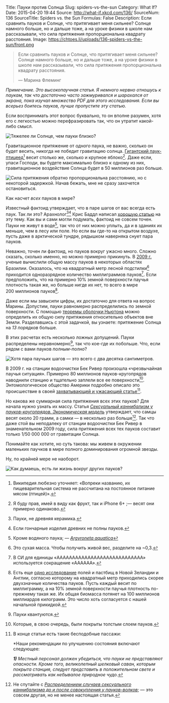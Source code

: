 Title: Пауки против Солнца
Slug: spiders-vs-the-sun
Category: What If?
Date: 2015-04-20 19:44
Source: http://what-if.xkcd.com/136/
SourceNum: 136
SourceTitle: Spiders vs. the Sun
Formulas: False
Description: Если сравнить пауков и Солнце, что притягивает меня сильнее? Солнце намного больше, но и дальше тоже, а на уроке физики в школе нам рассказывали, что сила притяжения пропорциональна квадрату расстояния. 
Image: https://chtoes.li/uploads/136-spiders-vs-the-sun/front.png

> Если сравнить пауков и Солнце, что притягивает меня сильнее? Солнце намного больше, но и дальше тоже, а на уроке физики в школе нам рассказывали, что сила притяжения пропорциональна квадрату расстояния. 
>
> — Марина Флеминг

*Примечание. Это высокопаучная статья. Я немного нервно отношусь к паукам, так что достаточно часто зажмуривался и шарахался от экрана, пока изучал множество PDF для этого исследования. Если вы всерьез боитесь пауков, лучше пропустите эту статью.*

Если воспринимать этот вопрос буквально, то он вполне разумен, хотя его с легкостью можно перефразировать так, что он утратит какой-либо смысл.

![](/uploads/136-spiders-vs-the-sun/question_ru.png "Тяжелее ли Солнце, чем пауки близко?")

Гравитационное притяжение от *одного* паука, не важно, сколько он будет весить, никогда не победит гравитацию солнца. [Гигантский паук-птицеед][1][^1] весит столько же, сколько и крупное яблоко[^2]. Даже если, упаси Господи, вы будете максимально близко к одному из них, гравитационное воздействие Солнца будет в 50 миллионов раз больше.

[^1]: Википедия любезно уточняет: «Вопреки названию, их пищеварительная система не рассчитана на постоянное питание мясом (птицей)».

[^2]: Я буду прав, имей в виду как фрукт, так и iPhone 6+ ;— весят они примерно одинаково.

![](/uploads/136-spiders-vs-the-sun/force_ru.png "Сила притяжения обратно пропорциональна расстоянию, но с некоторой задержкой. Начав бежать, мне не сразу захочется остановиться.")

Как насчет *всех* пауков в мире?

Известный фактоид утверждает, что в паре шагов от вас всегда есть паук. Так ли это? Арахнолог[^3]​[^4] Крис Баддл написал [хорошую статью][2] на эту тему. Как вы и сами могли подумать, фактоид не совсем точен. Пауки не живут в воде[^5], так что от них можно уплыть, да и в зданиях их меньше, чем в лесу или поле. Но если вы где-то на открытом воздухе, пусть даже в арктической тундре, рядышком наверняка снует пара пауков.

[^3]: Пауки, не древняя керамика.

[^4]: Если гончарные изделия древних не полны пауков.

[^5]: Кроме водяного паука; — *[Argyroneta aquatica][3]*

Неважно, точен ли фактоид, но пауков вокруг ужасно много. Сложно сказать, сколько именно, но можно примерно прикинуть. В [2009&nbsp;г.][4] ученые вычислили общую массу пауков в некоторых областях Бразилии. Оказалось, что на квадратный метр лесной подстилки[^7] приходится одноразрядное количество миллиграммов пауков[^6]. Если предположить, что на примерно 10% земной поверхности паучья плотность такая же, но больше нигде их нет, то всего в мире 200&nbsp;миллионов пауков[^8].

[^6]: В СИ для единицы «AAAAAAAAAAAAAAAAAAAAAAAAAAAA» используется сокращение «AAAAAA».

[^7]: Это сухая масса. Чтобы получить живой вес, разделите на ~0,3.

[^8]: Есть еще [одно исследование][5] полей и пастбищ в Новой Зеландии и Англии, согласно которому на квадратный метр приходились скорее двухзначные количества пауков. Пусть каждый весит по миллиграмму, а на 10% земной поверхности паучья плотность по-прежнему такая же. Их общая биомасса потянет на 100 миллионов миллиардов килограмм. Это число хоть согласуется с нашей начальной прикидкой.

Даже если мы завысили цифры, их достаточно для ответа на вопрос Марины. Допустим, пауки равномерно распределились по земной поверхности. С помощью [теоремы оболочки Ньютона][6] можно определить их общую силу притяжения относительно объектов вне Земли. Разделавшись с этой задачкой, вы узнаете: притяжение Солнца на *13 порядков* больше.

В этих расчетах есть несколько ложных допущений. Пауки распределены неравномерно[^9], так что кое-где их побольше. Что, если рядом с вами пауков *полным-полно*?

[^9]: Пауки квантуются.

![](/uploads/136-spiders-vs-the-sun/feet_ru.png "Хотя пара паучьих шагов&nbsp;— это всего с два десятка сантиметров.")

В 2009&nbsp;г. на станции водоочистки Бек Ривер произошла «чрезвычайная паучья ситуация». Примерно 80 миллионов пауков-кругопрядов наводнили станцию и тщательно заплели все ее поверхности[^10]. Энтомологическое общество Америки подробно описало это происшествие в своей [захватывающей и ужасающей статье][7][^11].

[^10]: Которые, в свою очередь, были покрыты толстым слоем пауков.

[^11]:
    В конце статьи есть такие бесподобные пассажи:

    *Наши рекомендации по улучшению состояния включают следующее:

    ***1)** Местный персонал должен убедиться, что пауки не представляют опасности. Кроме того, великолепный шелковый саван, которым покрыта станция, следует представить в положительном свете и рассматривать как небывалое природное чудо.*

Но какова же суммарная сила притяжения всех этих пауков? Для начала нужно узнать их массу. Статья *[Сексуальный каннибализм у пауков-кругопрядов. Экономическая модель][8]* утверждает, что самцы весят около 20&nbsp;грамм, а самки&nbsp;— в несколько раз больше[^12]. Так что даже стой вы неподалеку от станции водоочистки Бек Ривер в знаменательном 2009&nbsp;году, сила притяжения всех тех пауков составит только 1/50&nbsp;000&nbsp;000 от гравитации Солнца.

[^12]: Не спутайте с *[Распределением случаев сексуального каннибализма до и после совокупления у пауков-волков][9]*; — это совсем другая, но не менее настоящая статья.

Понимайте как хотите, но суть такова: мы живем в окружении маленьких паучков в мире полного доминирования огромной звезды.

Ну, по крайней мере не наоборот.

![](/uploads/136-spiders-vs-the-sun/planet.png "Как думаешь, есть ли жизнь вокруг других пауков?")

[1]: https://ru.wikipedia.org/wiki/Пауки-птицееды "Пауки-птицееды — Википедия, свободная энциклопедия"

[2]: http://arthropodecology.com/2012/06/05/you-are-always-within-three-feet-of-a-spider-fact-or-fiction/ "В метре от вас всегда есть паук — правда или вымысел? | Arthropod Ecology (англ.)"

[3]: https://ru.wikipedia.org/wiki/Водяной_паук "Водяной паук — Википедия, свободная энциклопедия"

[4]: http://www.bioone.org/doi/pdf/10.1636/T08-21.1 "Онлайн-журналы BioOne — Журнал арахнологии — 37(2):160 — PDF (англ.)"

[5]: http://newzealandecology.org/nzje/2020 "Плотность пауков и их распределение в свете влияния на сельскохозяйственные экосистемы Новой Зеландии сравнительно с Англией | NZES (англ.)"

[6]: http://www.sciteclibrary.ru/rus/catalog/pages/8955.html "РЕШЕНИЕ ГРАВИТАЦИОННОГО ПАРАДОКСА МЕТОДАМИ МАТАППАРАТА МЕХАНИКИ НЬЮТОНА"

[7]: http://www.entsoc.org/PDF/2010/Orb-weaving-spiders.pdf "Грандиозное скопление пауков-кругопрядов и их общая сеть в рукотворном конструктивном ареале обитания (Arachnida: Araneae: Tetragnathidae, Araneidae) (англ.)"

[8]: http://www.jstor.org/discover/10.2307/2462552?uid=3739808&uid=2&uid=4&uid=3739256&sid=21105973527841 "JSTOR: американский естествовед, том. 138, №&nbsp;6 (дек., 1991), стр. 1372–1395 (англ.)"

[9]: http://link.springer.com/article/10.1007%2Fs00265-011-1269-0 "Распределение случаев сексуального каннибализма до и после совокупления у пауков-волков (Araneae, Lycosidae) — Springer (англ.)"